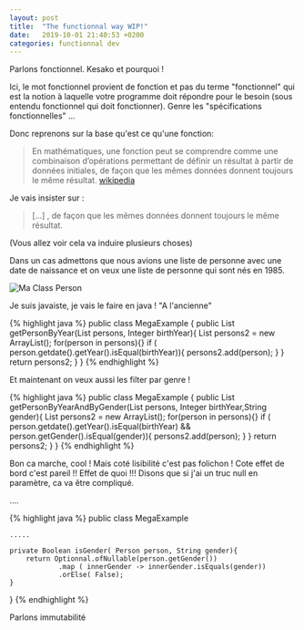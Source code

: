 ```yaml
---
layout: post
title:  "The functionnal way WIP!"
date:   2019-10-01 21:40:53 +0200
categories: functionnal dev
---
```



Parlons fonctionnel. Kesako et pourquoi ! 

Ici, le mot fonctionnel provient de fonction et pas du terme "fonctionnel" qui est la notion à laquelle votre programme doit répondre pour le besoin (sous entendu fonctionnel qui doit fonctionner). Genre les "spécifications fonctionnelles" ... 

Donc reprenons sur la base qu'est ce qu'une fonction:

> En mathématiques, une fonction peut se comprendre comme une combinaison d’opérations permettant de définir un résultat à partir de données initiales, de façon que les mêmes données donnent toujours le même résultat.
[wikipedia][wikipedia-Fonction] 


Je vais insister sur :
> [...] , de façon que les mêmes données donnent toujours le même résultat.

(Vous allez voir cela va induire plusieurs choses)

Dans un cas admettons que nous avions une liste de personne avec une date de naissance et on veux une liste de personne qui sont nés en 1985. 

![Ma Class Person](http://www.plantuml.com/plantuml/png/SoWkIImgAStDuKhEIImkLWX8BIhEpwlcKb08BYdAp4jNo4lCJGNoN19BKXMSCejACa0iX7HwQbvHge82LoqN5vT3QbuAq2G0)


Je suis javaiste, je vais le faire en java ! "A l'ancienne"

{% highlight java %}
public class MegaExample
{
    public List<Person> getPersonByYear(List<Person> persons, Integer birthYear){
        List<Person> persons2 = new ArrayList<Person>();
        for(person in persons){}
            if ( person.getdate().getYear().isEqual(birthYear)){
                persons2.add(person);
            }
        }
        return persons2;
    }
}
{% endhighlight %}


Et maintenant on veux aussi les filter par genre ! 

{% highlight java %}
public class MegaExample
{
    public List<Person> getPersonByYearAndByGender(List<Person> persons, Integer birthYear,String gender){
        List<Person> persons2 = new ArrayList<Person>();
        for(person in persons){}
            if ( person.getdate().getYear().isEqual(birthYear) && 
                person.getGender().isEqual(gender)){
                persons2.add(person);
            }
        }
        return persons2;
    }
}
{% endhighlight %}

Bon ca marche, cool ! Mais coté lisibilité c'est pas folichon ! Cote effet de bord c'est pareil !! Effet de quoi !!! Disons que si j'ai un truc null en paramètre, ca va être compliqué. 

....

{% highlight java %}
public class MegaExample

    .....

    private Boolean isGender( Person person, String gender){
        return Optionnal.ofNullable(person.getGender())
                .map ( innerGender -> innerGender.isEquals(gender))
                .orElse( False);
    }

  
}
{% endhighlight %}



Parlons immutabilité


[wikipedia-Fonction]: https://fr.wikipedia.org/wiki/Fonction_(math%C3%A9matiques)